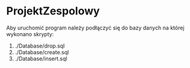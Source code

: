 # ProjektZespolowy

Aby uruchomić program należy podłączyć się do bazy danych na której wykonano skrypty:
  1. ./Database/drop.sql
  2. ./Database/create.sql
  3. ./Database/insert.sql
